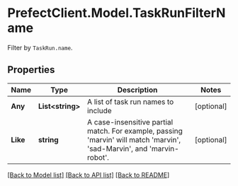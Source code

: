 # PrefectClient.Model.TaskRunFilterName
Filter by `TaskRun.name`.

## Properties

Name | Type | Description | Notes
------------ | ------------- | ------------- | -------------
**Any** | **List&lt;string&gt;** | A list of task run names to include | [optional] 
**Like** | **string** | A case-insensitive partial match. For example,  passing &#39;marvin&#39; will match &#39;marvin&#39;, &#39;sad-Marvin&#39;, and &#39;marvin-robot&#39;. | [optional] 

[[Back to Model list]](../README.md#documentation-for-models) [[Back to API list]](../README.md#documentation-for-api-endpoints) [[Back to README]](../README.md)

